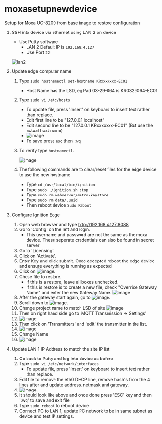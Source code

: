 # moxasetupnewdevice

Setup for Moxa UC-8200 from base image to restore configuration

1. SSH into device via ethernet using LAN 2 on device
   - Use Putty software
     - LAN 2 Default IP is `192.168.4.127`
     - Use Port `22`
   
   ![lan2](https://user-images.githubusercontent.com/109390971/182858043-242a11da-11f1-40d3-b667-8326291d9cc2.png)

2. Update edge computer name
   1. Type `sudo hostnamectl set-hostname KRxxxxxxx-EC01`
      - Host Name has the LSD, eg Pad 03-29-064 is KR0329064-EC01
   2. Type `sudo vi /etc/hosts`
      - To update file, press 'Insert' on keyboard to insert text rather than replace.
      - Edit first line to be "127.0.0.1 localhost"
      - Edit second line to be "127.0.0.1 KRxxxxxxx-EC01"  (But use the actual host name)
      - ![image](https://user-images.githubusercontent.com/109390971/211092041-e9df3e9e-de0c-4b49-8abc-38d081b15b9d.png)
      - To save press `esc` then `:wq`

   3. To verify type `hostnamectl`.
   
      ![image](https://user-images.githubusercontent.com/109390971/184705976-ea4972e0-168a-4675-94cf-193c780683d2.png)
   4. The following commands are to clear/reset files for the edge device to use the new hostname
      - Type `cd /usr/local/bin/ignition`
      - Type `sudo ./ignition.sh stop`
      - Type `sudo rm webserver/metro-keystore`
      - Type `sudo rm data/.uuid`
      - Then reboot device `Sudo Reboot`

3. Configure Ignition Edge
   1. Open web browser and type http://192.168.4.127:8088
   2. Go to 'Config' on the left and login.
      * This username and password are not the same as the moxa device.  These seperate credentials can also be found in secret server
   3. Go to 'Licensing'.
   4. Click on 'Activate'.
   5. Enter Key and click submit.  Once accepted reboot the edge device and ensure everything is running as expected
   6. Click on ![image](https://user-images.githubusercontent.com/109390971/184707110-e554a741-c8c3-4958-ab9f-74c268e426a4.png).
   7. Chose file to restore.
      - If this is a restore, leave all boxes unchecked.
      - If this is restore is to create a new file, check "Override Gateway Name" and enter the new Gateway Name.
      ![image](https://user-images.githubusercontent.com/109390971/184719517-3fc4fb82-ce6a-4e16-947e-47dba5cb804b.png)
   8. After the gateway start again, go to ![image](https://user-images.githubusercontent.com/109390971/184720451-76b11573-01cb-4a73-a06d-6fd38f4c658c.png).
   9. Scroll down to ![image](https://user-images.githubusercontent.com/109390971/184720530-11f9ba16-a480-4ee5-b6ef-3716e1fca56a.png).
   10. Change project name to match LSD of site ![image](https://user-images.githubusercontent.com/109390971/184720624-b854fcf0-2f3a-4dd8-8884-036246aaf648.png)
   11. Then on right hand side go to 'MQTT Transmission -> Settings'
   12. ![image](https://user-images.githubusercontent.com/109390971/211668049-e85f0f17-de0a-4c3b-a8c1-12b514ac9724.png)
   13. Then click on 'Transmitters' and 'edit' the transmitter in the list.
   14. ![image](https://user-images.githubusercontent.com/109390971/211668524-cb7db553-b7b9-4b98-971a-1e9df5425cdd.png)
   15. Change Name
   16. ![image](https://user-images.githubusercontent.com/109390971/211668327-5541b7d0-3aa9-4d14-b119-4075e7b0ac4a.png)



4. Update LAN 1 IP Address to match the site IP list
   1. Go back to Putty and log into device as before
   2. Type `sudo vi /etc/network/interfaces`
      - To update file, press 'Insert' on keyboard to insert text rather than replace.
   3. Edit file to remove the eth0 DHCP line, remove hash's from the 4 lines after and update address, netmask and gateway.
   4. ![image](https://user-images.githubusercontent.com/109390971/184722809-bc90f63a-314e-4561-8333-5cca62653f20.png).
   5. It should look like above and once done press 'ESC' key and then ':wq' to save and exit file
   6. Type `sudo reboot` to reboot device
   7. Connect PC to LAN 1, update PC network to be in same subnet as device and test IP settings.
